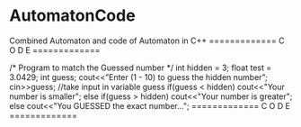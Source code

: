 # AutomatonCode
Combined Automaton and code of Automaton in C++
============= C O D E =============

/* Program to match the Guessed number */
int hidden = 3;
float test = 3.0429;
int guess;
cout<<”Enter (1 - 10) to guess the hidden number”;
cin>>guess; //take input in variable guess
if(guess < hidden)
 cout<<"Your number is smaller";
else if(guess > hidden)
 cout<<"Your number
    is greater";
else
 cout<<"You GUESSED the exact number...";
============= C O D E =============
